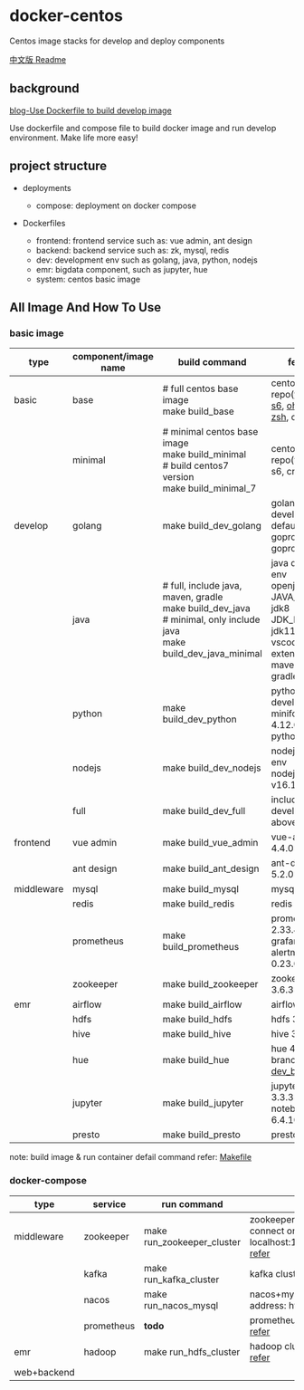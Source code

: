 # docker-centos
Centos image stacks for develop and deploy components

[中文版 Readme](https://github.com/smiecj/docker-centos/blob/main/README_zh.md)

## background
[blog-Use Dockerfile to build develop image](https://smiecj.github.io/2021/12/19/dockerfile-centos-dev/)

Use dockerfile and compose file to build docker image and run develop environment. Make life more easy!

## project structure
- deployments
  - compose: deployment on docker compose

- Dockerfiles
  - frontend: frontend service such as: vue admin, ant design
  - backend: backend service such as: zk, mysql, redis
  - dev: development env such as golang, java, python, nodejs
  - emr: bigdata component, such as jupyter, hue
  - system: centos basic image

## All Image And How To Use

### basic image

|  type   | component/image name  | build command | feature
|  ----  | ---- | ---- | ---- |
| basic  | base | # full centos base image<br>make build_base | centos8, yum repo([tsinghua](https://mirrors.tuna.tsinghua.edu.cn/centos-vault/)), [s6](https://github.com/just-containers/s6-overlay), [oh-my-zsh](https://github.com/ohmyzsh/ohmyzsh), crontab  |
|   | minimal | # minimal centos base image<br>make build_minimal<br># build centos7 version<br>make build_minimal_7  | centos, yum repo(tsinghua), s6, crontab |
| develop  | golang | make build_dev_golang | golang develop env<br>default goproxy: goproxy.cn |
|   | java | # full, include java, maven, gradle<br>make build_dev_java<br># minimal, only include java<br>make build_dev_java_minimal | java develop env<br>openjdk<br>JAVA_HOME: jdk8<br>JDK_HOME: jdk11 for vscode java extension<br>maven: 3.8.4<br>gradle: 7.0.2 |
|   | python | make build_dev_python | python develop env<br>miniforge: 4.12.0<br>python: 3.8 |
|   | nodejs | make build_dev_nodejs | nodejs develop env<br>nodejs: v16.15.0 |
|   | full | make build_dev_full | include all develop env above |
| frontend  | vue admin | make build_vue_admin | vue-admin 4.4.0 |
|   | ant design | make build_ant_design | ant-design 5.2.0 |
| middleware  | mysql | make build_mysql | mysql 8.0.27 |
|   | redis | make build_redis | redis 7.0-rc2 |
|   | prometheus | make build_prometheus | prometheus 2.33.4<br>grafana 8.4.2<br>alertmanager 0.23.0 |
|   | zookeeper | make build_zookeeper | zookeeper 3.6.3 |
| emr  | airflow | make build_airflow | airflow 2.1.2 |
|   | hdfs | make build_hdfs | hdfs 3.3.2 |
|   | hive | make build_hive | hive 3.1.2 |
|   | hue | make build_hue | hue 4.3.0 fix branch: [dev_bugfix](https://github.com/smiecj/hue/tree/dev_bugfix) |
|   | jupyter | make build_jupyter | jupyterlab 3.3.3<br>notebook 6.4.10 |
|   | presto | make build_presto | presto 0.273.3 |

note: build image & run container defail command refer: [Makefile](https://github.com/smiecj/docker-centos/blob/main/Makefile)

### docker-compose

|  type   | service  | run command | feature
|  ----  | ---- | ---- | ---- |
|  middleware  | zookeeper | make run_zookeeper_cluster | zookeeper cluster(3 node)<br>connect on host: zkCli.sh -server localhost:12181<br>[refer](https://github.com/acntech/docker-zookeeper/blob/develop/docker-compose.cluster.yml) |
|    | kafka | make run_kafka_cluster | kafka cluster(3 node) |
|    | nacos | make run_nacos_mysql | nacos+mysql<br>address: http://localhost:8848 |
|    | prometheus | **todo** | prometheus+grafana+alertmanager<br>[refer](https://github.com/docker/awesome-compose/tree/master/prometheus-grafana) |
|  emr  | hadoop   | make run_hdfs_cluster | hadoop cluster<br>[refer](https://zhuanlan.zhihu.com/p/421375012) |
|  web+backend  |  |  | |
